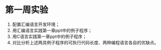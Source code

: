 # 第一周实验

1. 配置汇编语言开发环境；
2. 用汇编语言实践第一章ppt中的例子程序；
3. 用C语言实践第一章ppt中的例子程序；
4. 对比分析上述两具例子程序的可执行代码长度、两种编程语言各自的优缺点。
